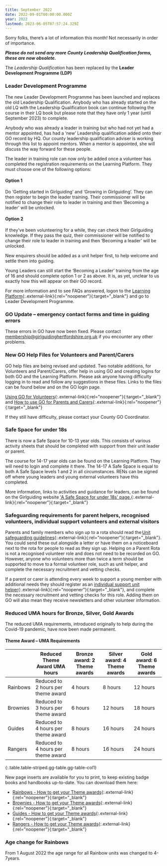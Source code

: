 ```yaml
---
title: September 2022
date: 2022-09-01T00:00:00.000Z
year: 2022
lastmod: 2023-06-05T07:57:24.329Z
---
```

Sorry folks, there’s a lot of information this month! Not necessarily in order of importance.  

**_Please do not send any more County Leadership Qualification forms, these are now obsolete._**

The _Leadership Qualification_ has been replaced by the **Leader Development Programme (LDP)**

### Leader Development Programme

The new Leader Development Programme has been launched and replaces the old Leadership Qualification.  Anybody who has already started on the old LQ with the Leadership Qualification book can continue following the course in their LQ book but please note that they have only 1 year (until September 2023) to complete.

Anybody who was already a leader in training but who had not yet had a mentor appointed, has had a ‘new’ Leadership qualification added onto their GO record by HQ.  Our county leadership qualification adviser is working through this list to appoint mentors. When a mentor is appointed, she will discuss the way forward for these people.

The leader in training role can now only be added once a volunteer has completed the registration requirements on the Learning Platform. They must choose one of the following options:

#### Option 1  

Do ‘Getting started in Girlguiding’ and ‘Growing in Girlguiding’. They can then register to begin the leader training. Their commissioner will be notified to change their role to leader in training and then ‘Becoming a leader’ will be unlocked.

#### Option 2  

If they’ve been volunteering for a while, they can check their Girlguiding knowledge. If they pass the quiz, their commissioner will be notified to change their role to leader in training and then ‘Becoming a leader’ will be unlocked.

New enquirers should be added as a unit helper first, to help welcome and settle them into guiding.

Young Leaders can still start the ‘Becoming a Leader’ training from the age of 16 and should complete option 1 or 2 as above. It is, as yet, unclear to us exactly how this will appear on their GO record.

For more information and to see FAQs answered, logon to the [Learning Platform](https://learning.girlguiding.org.uk){:.external-link}{:rel="noopener"}{:target="_blank"} and go to Leader Development Programme.

### GO Update – emergency contact forms and time in guiding errors

These errors in GO have now been fixed. Please contact <membership@girlguidinghertfordshire.org.uk> if you encounter any other problems.  

### New GO Help Files for Volunteers and Parent/Carers

GO help files are being revised and updated. Two notable additions, for Volunteers and Parent/Carers, offer help in using GO and creating logins for both GO and the Learning Platform. Please ask anyone having difficulty logging in to read and follow any suggestions in these files. Links to the files can be found below and on the GO login page.

[Using GO for Volunteers](https://www.girlguiding.org.uk/go-for-volunteers/){:.external-link}{:rel="noopener"}{:target="_blank"} and [How to use GO for Parents and Carers](https://www.girlguiding.org.uk/go-for-parents/){:.external-link}{:rel="noopener"}{:target="_blank"}

If they still have difficulty, please contact your County GO Coordinator.

### Safe Space for under 18s

There is now a Safe Space for 10-13 year olds. This consists of various activity sheets that should be completed with support from their unit leader or parent.  

The course for 14-17 year olds can be found on the Learning Platform. They will need to login and complete it there.  The 14-17 A Safe Space is equal to both A Safe Space levels 1 and 2 in all circumstances. RENs can be signed off where young leaders and young external volunteers have this completed.  

More information, links to activities and guidance for leaders, can be found on the Girlguiding website ['A Safe Space for under 18s' page.](https://www.girlguiding.org.uk/making-guiding-happen/learning-and-development/a-safe-space-training/a-safe-space-level-1--an-introduction/a-safe-space-for-under-18s/){:.external-link}{:rel="noopener"}{:target="_blank"}

### Safeguarding requirements for parent helpers, recognised volunteers, individual support volunteers and external visitors

Parents and family members who sign up to a rota should read the [Unit safeguarding guidelines](https://www.girlguiding.org.uk/making-guiding-happen/running-your-unit/safeguarding-and-risk/unit-safeguarding-guidelines/){:.external-link}{:rel="noopener"}{:target="_blank"}. You could send these out alongside a letter or have them on a noticeboard next to the rota for people to read as they sign up. Helping on a Parent Rota is not a recognised volunteer role and does not need to be recorded on GO. However, anyone who volunteers more than twice a term should be supported to move to a formal volunteer role, such as unit helper, and complete the necessary recruitment and vetting checks.

If a parent or carer is attending every week to support a young member with additional needs they should register as an [individual support unit helper](https://www.girlguiding.org.uk/globalassets/docs-and-resources/volunteer-roles/individual-support-unit-helper-role-description.pdf){:.external-link}{:rel="noopener"}{:target="_blank"}, and complete the necessary recruitment and vetting checks for this role. Adding them on GO will also mean they receive newsletters and other volunteer information.

### Reduced UMA hours for Bronze, Silver, Gold Awards

The reduced UMA requirements, introduced originally to help during the Covid-19 pandemic, have now been made permanent.  

#### Theme Award – UMA Requirements

|   | Reduced Theme Award UMA hours | Bronze award: 2 Theme awards | Silver award: 4 Theme awards | Gold award: 6 Theme awards |
|--- | --- | --- | --- | --- |
| Rainbows | Reduced to 2 hours per theme award | 4 hours | 8 hours | 12 hours |
| Brownies | Reduced to 3 hours per theme award | 6 hours | 12 hours | 18 hours |
| Guides | Reduced to 4 hours per theme award | 8 hours | 16 hours | 24 hours |
| Rangers | Reduced to 4 hours per theme award | 8 hours | 16 hours | 24 hours |
{:.table.table-striped.gg-table.gg-table-col1}

New page inserts are available for you to print, to keep existing badge books and handbooks up-to-date. You can download them here:

- [Rainbows - How to get your Theme awards](https://www.girlguiding.org.uk/globalassets/docs-and-resources/programme-and-activities/a4_how_to_get_your_theme_award_rainbows.pdf){:.external-link}{:rel="noopener"}{:target="_blank"}
- [Brownies - How to get your Theme awards](https://www.girlguiding.org.uk/globalassets/docs-and-resources/programme-and-activities/a4_how_to_get_your_theme_award_brownies.pdf){:.external-link}{:rel="noopener"}{:target="_blank"}
- [Guides - How to get your Theme awards](https://www.girlguiding.org.uk/globalassets/docs-and-resources/programme-and-activities/a4_how_to_get_your_theme_award_guides.pdf){:.external-link}{:rel="noopener"}{:target="_blank"}
- [Rangers - How to get your Theme awards](https://www.girlguiding.org.uk/globalassets/docs-and-resources/programme-and-activities/a4_how_to_get_your_theme_award_rangers.pdf){:.external-link}{:rel="noopener"}{:target="_blank"}

### Age change for Rainbows

From 1 August 2022 the age range for all Rainbow units was changed to 4-7years.
